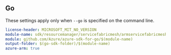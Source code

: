 ## Go

These settings apply only when `--go` is specified on the command line.

``` yaml $(go) && $(track2)
license-header: MICROSOFT_MIT_NO_VERSION
module-name: sdk/resourcemanager/servicefabricmesh/armservicefabricmesh
module: github.com/Azure/azure-sdk-for-go/$(module-name)
output-folder: $(go-sdk-folder)/$(module-name)
azure-arm: true
```
